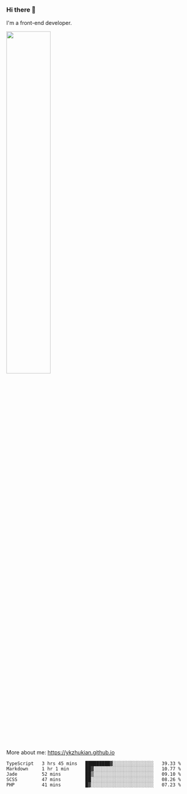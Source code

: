 ### Hi there 👋

I'm a front-end developer.

[<img width="48%" src="https://github-readme-stats.vercel.app/api?username=ykzhukian&show_icons=true&theme=dracula">](https://github.com/anuraghazra/github-readme-stats)

More about me: 
https://ykzhukian.github.io

<!--START_SECTION:waka-->
```text
TypeScript   3 hrs 45 mins   █████████▓░░░░░░░░░░░░░░░   39.33 % 
Markdown     1 hr 1 min      ██▓░░░░░░░░░░░░░░░░░░░░░░   10.77 % 
Jade         52 mins         ██▒░░░░░░░░░░░░░░░░░░░░░░   09.10 % 
SCSS         47 mins         ██░░░░░░░░░░░░░░░░░░░░░░░   08.26 % 
PHP          41 mins         █▓░░░░░░░░░░░░░░░░░░░░░░░   07.23 % 
```
<!--END_SECTION:waka-->

